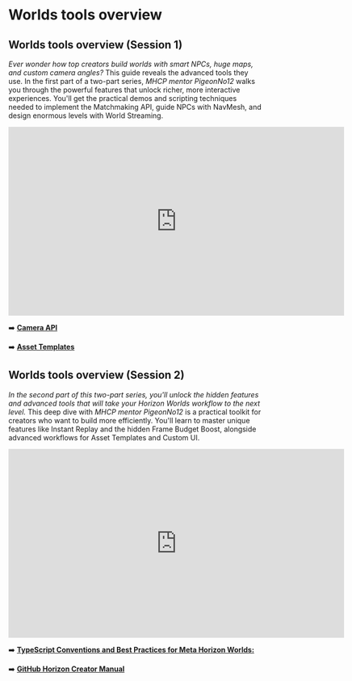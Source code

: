 # Worlds tools overview
## Worlds tools overview (Session 1)

*Ever wonder how top creators build worlds with smart NPCs, huge maps, and custom camera angles?* This guide reveals the advanced tools they use. In the first part of a two-part series, *MHCP mentor PigeonNo12* walks you through the powerful features that unlock richer, more interactive experiences. You'll get the practical demos and scripting techniques needed to implement the Matchmaking API, guide NPCs with NavMesh, and design enormous levels with World Streaming.

<iframe width="665" height="374" src="https://www.youtube.com/embed/gNAlyBZqCwk" title="Worlds Tools Overview (Session 1)" frameborder="0" allow="accelerometer; autoplay; clipboard-write; encrypted-media; gyroscope; picture-in-picture; web-share" referrerpolicy="strict-origin-when-cross-origin" allowfullscreen></iframe>

➡️ **[Camera API](https://developers.meta.com/horizon-worlds/learn/documentation/tutorial-worlds/camera-api-examples-tutorial/module-1-setup)** 

➡️ **[Asset Templates](https://developers.meta.com/horizon-worlds/learn/documentation/desktop-editor/assets/asset-templates)** 

## Worlds tools overview (Session 2)

*In the second part of this two-part series, you'll unlock the hidden features and advanced tools that will take your Horizon Worlds workflow to the next level.* This deep dive with *MHCP mentor PigeonNo12* is a practical toolkit for creators who want to build more efficiently. You'll learn to master unique features like Instant Replay and the hidden Frame Budget Boost, alongside advanced workflows for Asset Templates and Custom UI.

<iframe width="665" height="374" src="https://www.youtube.com/embed/-qpzJj9b4J4" title="Worlds Tools Overview (Session 2)" frameborder="0" allow="accelerometer; autoplay; clipboard-write; encrypted-media; gyroscope; picture-in-picture; web-share" referrerpolicy="strict-origin-when-cross-origin" allowfullscreen></iframe>

➡️ **[TypeScript Conventions and Best Practices for Meta Horizon Worlds:](../../../docs/scripting-concepts-persistence-apis/typescript-conventions-best-practices/)** 

➡️ **[GitHub Horizon Creator Manual](https://github.com/MHCPCreators/horizonCreatorManual)** 
